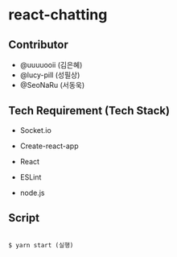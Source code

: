 # react-chatting

## Contributor

- @uuuuooii (김은혜)
- @lucy-pill (성필상)
- @SeoNaRu (서동욱)

## Tech Requirement (Tech Stack)

- Socket.io

- Create-react-app

- React

- ESLint

- node.js

## Script

```

$ yarn start (실행)

```
